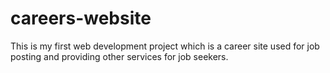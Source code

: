 # careers-website
This is my first web development project which is a career site used for job posting and providing other services for job seekers.
